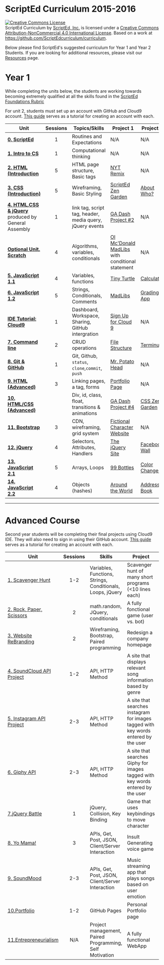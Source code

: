 # ScriptEd Curriculum 2015-2016

<a rel="license" href="http://creativecommons.org/licenses/by-nc/4.0/"><img alt="Creative Commons License" style="border-width:0" src="https://i.creativecommons.org/l/by-nc/4.0/88x31.png" /></a><br /><span xmlns:dct="http://purl.org/dc/terms/" property="dct:title">ScriptEd Curriculum</span> by <a xmlns:cc="http://creativecommons.org/ns#" href="https://github.com/ScriptEdcurriculum/curriculum" property="cc:attributionName" rel="cc:attributionURL">ScriptEd, Inc.</a> is licensed under a <a rel="license" href="http://creativecommons.org/licenses/by-nc/4.0/">Creative Commons Attribution-NonCommercial 4.0 International License</a>.  Based on a work at <a xmlns:dct="http://purl.org/dc/terms/" href="https://github.com/ScriptEdcurriculum/curriculum" rel="dct:source">https://github.com/ScriptEdcurriculum/curriculum</a>.

Below please find ScriptEd's suggested curriculum for Year 1 and Year 2 Students. If you are looking for additional resources, please visit our [Resources](https://github.com/ScriptEdcurriculum/curriculum/tree/master/resources) page.

Year 1
===================
While completing the units below, the students are working towards becoming extremely qualified at all the skills found in the [ScriptEd Foundations Rubric](https://docs.google.com/a/scripted.org/spreadsheets/d/1i21YAD2TBEn7nYeii5VH_7smUjCV13cvX2qgbhEkeZk/edit#gid=1132597865)

For unit 2, students must set up an account with GitHub and Cloud9 account. [This guide](resources/c9) serves as a tutorial for creating an account with each. 

| Unit  | Sessions | Topics/Skills | Project 1	| Project 2	| 
|-------|:-------:|------	|--------------|--------------|
| [**0. ScriptEd**](units/0-Infosession/)| 1 | Routines and Expectations | N/A| N/A|
| [**1. Intro to CS**](units/1-introduction/)| 1 | Computational thinking | N/A| N/A|
| [**2. HTML (Introduction**](units/2-HTML1/)| 5 | HTML page structure, Basic tags |[NYT Remix](units/2-HTML1/sessions/3-project-nytRemix)   | N/A
| [**3. CSS (Introduction)**](units/3-CSS1/)| 5 | Wireframing, Basic Styling  | [ScriptEd Zen Garden](units/3-CSS1/sessions/4-project-garden) |  [About Who?](units/3-CSS1/sessions/5-project-who)| 
| [**4. HTML,CSS & jQuery**](units/4-GA-/)  produced by General Assembly| 1 | link tag, script tag, header, media query, jQuery events | [GA Dash Project #2](units/4-GA-/) | N/A| 
| [**Optional Unit. Scratch**](units/opt-scratch/) | 4 | Algorithms, variables, conditionals  | [Ol Mc'Donald MadLibs](units/opt-scratch/lessons/4-project) with conditional statement | N/A|
| [**5. JavaScript 1.1**](units/5-javascript1_1/) | 4 | Variables, functions | [Tiny Turtle](units/5-javascript1_1/sessions/3-project-tinyturtle)  | [Calculator](units/5-javascript1_1/sessions/4-project-calculator)|
| [**6. JavaScript 1.2**](units/6-javascript1_2/) |  5 | Strings, Conditionals, Comments| [MadLibs](units/6-javascript1_2/sessions/2-project-madlibs) | [Grading App](units/6-javascript1_2/sessions/5-project-grading) | 
| [**IDE Tutorial: Cloud9**](units/c9_setup/) | 1  | Dashboard, Workspace, Sharing, GitHub intergration | [Sign Up for Cloud 9](units/c9_setup/README.md) | N/A |
| [**7. Command line**](units/7-commandline) | 2  | CRUD operations | [File Structure](units/7-commandline/sessions/1-commandline) | [Terminus](units/7-commandline/sessions/2-terminus) |
| [**8. Git & GitHub**](units/8-git) |  1 |  Git, Github, `status`, `clone`,`commit`, `push` | [Mr. Potato Head](https://github.com/ScriptEdcurriculum/Mr_Potato_Head)| N/A|
| [**9. HTML (Advanced)**](units/9-HTML2/) |  3 | Linking pages, a tag, forms | [Portfolio Page](units/9-HTML2/sessions/3-project-aboutMe) | N/A | 
| [**10. HTML/CSS (Advanced)**](units/10-HTML_CSS2) |  | Div, id, class, float, transitions & animations | [GA Dash Project #4](https://github.com/ScriptEdcurriculum/curriculum2015/tree/master/units/10-HTML_CSS2/lessons/2-project) | [CSS Zen Garden]() |
| [**11. Bootstrap**](units/11-bootstrap)| 3 | CDN, wireframing, grid system | [Fictional Character Website](units/11-bootstrap/sessions/project-character) | N/A |
| [**12. jQuery**](units/12-jQuery)| 4 | Selectors, Attributes, Handlers | [The jQuery Site](units/12-jQuery/sessions/3-project-jQuerySite) | [Facebook Wall](https://github.com/Bijesse/facebook_wall)|
| [**13. JavaScript 2.1**](units/13-javascript2_1)| 5 | Arrays, Loops | [99 Bottles](units/13-javascript2_1/sessions/3-project-99bottles) | [Color Changer](units/13-javascript2_1/sessions/5-project-colorChanger)|
| [**14. JavaScript 2.2**](units/14-javascript2_2)| 4 | Objects (hashes) | [Around the World](units/14-javascript2_2/sessions/3-project-aroundTheWorld) | [Address Book](units/14-javascript2_2/sessions/4-project-addressbook)|


  
 
---

Advanced Course
=========================
Second year students will be completing their final projects using Cloud9 IDE. They will also need to sign in using their GitHub account. [This guide](units/c9_setup) serves as a tutorial for creating an account with each. 

| Unit  | Sessions | Skills | Project | API | 
|-------|:-------:|------|--------------|---------|
| [1. Scavenger Hunt](unitsYear2/1-JShunt)| 1-2 | Variables, Functions, Strings, Conditionals, Loops, jQuery | Scavenger hunt of many short programs (<10 lines each) | N/A |
| [2. Rock, Paper, Scissors](https://github.com/ScriptEdcurriculum/rockPaperScissors_Adv)| 2 | math.random, JQuery, conditionals | A fully fonctional game (user vs. bot) | N/A
| [3. Website ReBranding](unitsYear2/3-reDesign)| 2 | Wireframing, Bootstrap, Paired programming | Redesign a company homepage | N/A
| [4. SoundCloud API Project](unitsYear2/4-soundcloudAPI)| 1-2 | API, HTTP Method | A site that displays relevant song information based by genre | [SoundCloud](https://developers.soundcloud.com/docs/api/guide)
| [5. Instagram API Project](https://github.com/ScriptEdcurriculum/instagramAPI_Adv) | 2-3 | API, HTTP Method | A site that searches instagram for images tagged with key words entered by the user | [Instagram](https://instagram.com/developer/) | 
| [6. Giphy API](unitsYear2/6-giphyAPI) | 2-3 | API, HTTP Method | A site that searches Giphy for images tagged with key words entered by the user | [Giphy](https://github.com/Giphy/GiphyAPI)
| [7.jQuery Battle ](unitsYear2/7-jqueryBattle) | 1 | jQuery, Collision, Key Binding | Game that uses keybindings to move character | N/A
| [8. Yo Mama!](https://github.com/ScriptEdcurriculum/yoMama_Adv)| 3 | APIs, Get, Post, JSON, Client/Server Interaction | Insult Generating voice game | Custom API made on [mockable.io](mockable.io)| 
| [9. SoundMood](https://github.com/ScriptEdcurriculum/SoundMood_Adv)| 2-3 | APIs, Get, Post, JSON, Client/Server Interaction | Music streaming app that plays songs based on user emotion | [SoundCloud](https://developers.soundcloud.com/docs/api/guide)| 
| [10.Portfolio](unitsYear2/10-portfolio) | 1-2 | GitHub Pages | Personal Portfolio page |N/A|
| [11.Entrepreneurialism](unitsYear2/11-Entrepreneurialism)| N/A  | Project management, Paired Programming, Self Motivation| A fully functional WebApp | N/A | 


